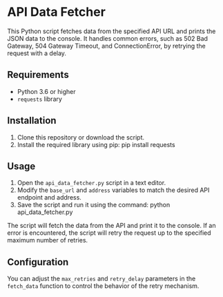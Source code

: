 # API Data Fetcher

This Python script fetches data from the specified API URL and prints the JSON data to the console. It handles common errors, such as 502 Bad Gateway, 504 Gateway Timeout, and ConnectionError, by retrying the request with a delay.

## Requirements

- Python 3.6 or higher
- `requests` library

## Installation

1. Clone this repository or download the script.
2. Install the required library using pip: pip install requests


## Usage

1. Open the `api_data_fetcher.py` script in a text editor.
2. Modify the `base_url` and `address` variables to match the desired API endpoint and address.
3. Save the script and run it using the command: python api_data_fetcher.py


The script will fetch the data from the API and print it to the console. If an error is encountered, the script will retry the request up to the specified maximum number of retries.

## Configuration

You can adjust the `max_retries` and `retry_delay` parameters in the `fetch_data` function to control the behavior of the retry mechanism.

